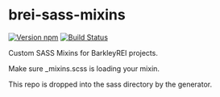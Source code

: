 # brei-sass-mixins

[![Version npm][version]](http://browsenpm.org/package/brei-sass-mixins)
[![Build Status](https://travis-ci.org/BarkleyREI/brei-sass-mixins.svg?branch=master)](https://travis-ci.org/BarkleyREI/brei-sass-mixins) 

[version]: http://img.shields.io/npm/v/brei-sass-mixins.svg?style=flat-square

Custom SASS Mixins for BarkleyREI projects.

Make sure \_mixins.scss is loading your mixin.

This repo is dropped into the sass directory by the generator.

